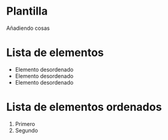 # Plantilla

Añadiendo cosas

# Lista de elementos

- Elemento desordenado
- Elemento desordenado
- Elemento desordenado

# Lista de elementos ordenados

1. Primero
2. Segundo